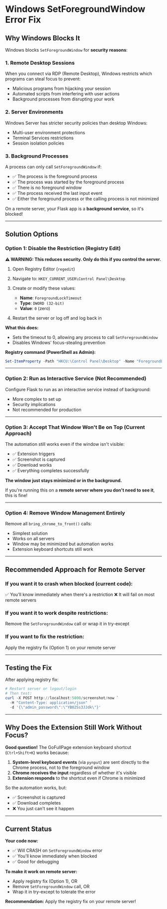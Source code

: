 # Windows SetForegroundWindow Error Fix

## Why Windows Blocks It

Windows blocks `SetForegroundWindow` for **security reasons**:

### 1. **Remote Desktop Sessions**
When you connect via RDP (Remote Desktop), Windows restricts which programs can steal focus to prevent:
- Malicious programs from hijacking your session
- Automated scripts from interfering with user actions
- Background processes from disrupting your work

### 2. **Server Environments**
Windows Server has stricter security policies than desktop Windows:
- Multi-user environment protections
- Terminal Services restrictions
- Session isolation policies

### 3. **Background Processes**
A process can only call `SetForegroundWindow` if:
- ✅ The process is the foreground process
- ✅ The process was started by the foreground process
- ✅ There is no foreground window
- ✅ The process received the last input event
- ✅ Either the foreground process or the calling process is not minimized

On a remote server, your Flask app is a **background service**, so it's blocked!

---

## Solution Options

### **Option 1: Disable the Restriction (Registry Edit)**

**⚠️ WARNING: This reduces security. Only do this if you control the server.**

1. Open Registry Editor (`regedit`)
2. Navigate to: `HKEY_CURRENT_USER\Control Panel\Desktop`
3. Create or modify these values:
   - **Name**: `ForegroundLockTimeout`
   - **Type**: `DWORD (32-bit)`
   - **Value**: `0` (zero)

4. Restart the server or log off and log back in

**What this does:**
- Sets the timeout to 0, allowing any process to call `SetForegroundWindow`
- Disables Windows' focus-stealing prevention

**Registry command (PowerShell as Admin):**
```powershell
Set-ItemProperty -Path "HKCU:\Control Panel\Desktop" -Name "ForegroundLockTimeout" -Value 0 -Type DWord
```

---

### **Option 2: Run as Interactive Service (Not Recommended)**

Configure Flask to run as an interactive service instead of background:
- More complex to set up
- Security implications
- Not recommended for production

---

### **Option 3: Accept That Window Won't Be on Top (Current Approach)**

The automation still works even if the window isn't visible:
- ✅ Extension triggers
- ✅ Screenshot is captured
- ✅ Download works
- ✅ Everything completes successfully

**The window just stays minimized or in the background.**

If you're running this on a **remote server where you don't need to see it**, this is fine!

---

### **Option 4: Remove Window Management Entirely**

Remove all `bring_chrome_to_front()` calls:
- Simplest solution
- Works on all servers
- Window may be minimized but automation works
- Extension keyboard shortcuts still work

---

## Recommended Approach for Remote Server

### **If you want it to crash when blocked (current code):**
✅ You'll know immediately when there's a restriction
❌ It will fail on most remote servers

### **If you want it to work despite restrictions:**
Remove the `SetForegroundWindow` call or wrap it in try-except

### **If you want to fix the restriction:**
Apply the registry fix (Option 1) on your remote server

---

## Testing the Fix

After applying registry fix:

```powershell
# Restart server or logout/login
# Then test:
curl -X POST http://localhost:5000/screenshot/now `
  -H "Content-Type: application/json" `
  -d '{\"admin_password\":\"YB02Ss3JJdk\"}'
```

---

## Why Does the Extension Still Work Without Focus?

**Good question!** The GoFullPage extension keyboard shortcut (`Ctrl+Shift+K`) works because:

1. **System-level keyboard events** (via `pynput`) are sent directly to the Chrome process, not to the foreground window
2. **Chrome receives the input** regardless of whether it's visible
3. **Extension responds** to the shortcut even if Chrome is minimized

So the automation works, but:
- ✅ Screenshot is captured
- ✅ Download completes
- ❌ You just can't see it happen

---

## Current Status

**Your code now:**
- ✅ Will CRASH on `SetForegroundWindow` error
- ✅ You'll know immediately when blocked
- ✅ Good for debugging

**To make it work on remote server:**
- Apply registry fix (Option 1), OR
- Remove `SetForegroundWindow` call, OR
- Wrap it in try-except to tolerate the error

**Recommendation:** Apply the registry fix on your remote server!

